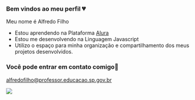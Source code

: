 ### Bem vindos ao meu perfil 💔

Meu nome é Alfredo Filho

- Estou aprendendo na Plataforma [Alura](https//www.alura.com.br)
- Estou me desenvolvendo na Linguagem Javascript
- Utilizo o espaço para minha organização e compartilhamento dos meus projetos desenvolvidos.

### Você pode entrar em contato comigo📧

alfredofilho@professor.educacao.sp.gov.br

![](https://media1.tenor.com/m/zLCLbrUdM0EAAAAC/teacher.gif)


